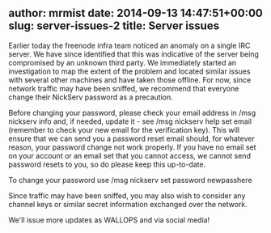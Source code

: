 author: mrmist
date: 2014-09-13 14:47:51+00:00
slug: server-issues-2
title: Server issues
---

Earlier today the freenode infra team noticed an anomaly on a single IRC server. We have since identified that this was indicative of the server being compromised by an unknown third party. We immediately started an investigation to map the extent of the problem and located similar issues with several other machines and have taken those offline. For now, since network traffic may have been sniffed, we recommend that everyone change their NickServ password as a precaution.



Before changing your password, please check your email address in /msg nickserv info and, if needed, update it - see /msg nickserv help set email (remember to check your new email for the verification key).  This will ensure that we can send you a password reset email should, for whatever reason, your password change not work properly. If you have no email set on your account or an email set that you cannot access, we cannot send password resets to you, so do please keep this up-to-date.



To change your password use /msg nickserv set password newpasshere







Since traffic may have been sniffed, you may also wish to consider any channel keys or similar secret information exchanged over the network.



We'll issue more updates as WALLOPS and via social media!
